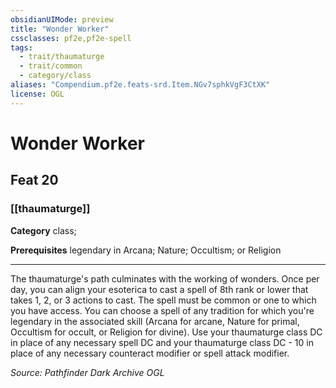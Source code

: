```yaml
---
obsidianUIMode: preview
title: "Wonder Worker"
cssclasses: pf2e,pf2e-spell
tags:
  - trait/thaumaturge
  - trait/common
  - category/class
aliases: "Compendium.pf2e.feats-srd.Item.NGv7sphkVgF3CtXK"
license: OGL
---
```

# Wonder Worker
## Feat 20
### [[thaumaturge]]

**Category** class; 



**Prerequisites** legendary in Arcana; Nature; Occultism; or Religion
* * *
The thaumaturge's path culminates with the working of wonders. Once per day, you can align your esoterica to cast a spell of 8th rank or lower that takes 1, 2, or 3 actions to cast. The spell must be common or one to which you have access. You can choose a spell of any tradition for which you're legendary in the associated skill (Arcana for arcane, Nature for primal, Occultism for occult, or Religion for divine). Use your thaumaturge class DC in place of any necessary spell DC and your thaumaturge class DC - 10 in place of any necessary counteract modifier or spell attack modifier.

*Source: Pathfinder Dark Archive*
*OGL*
